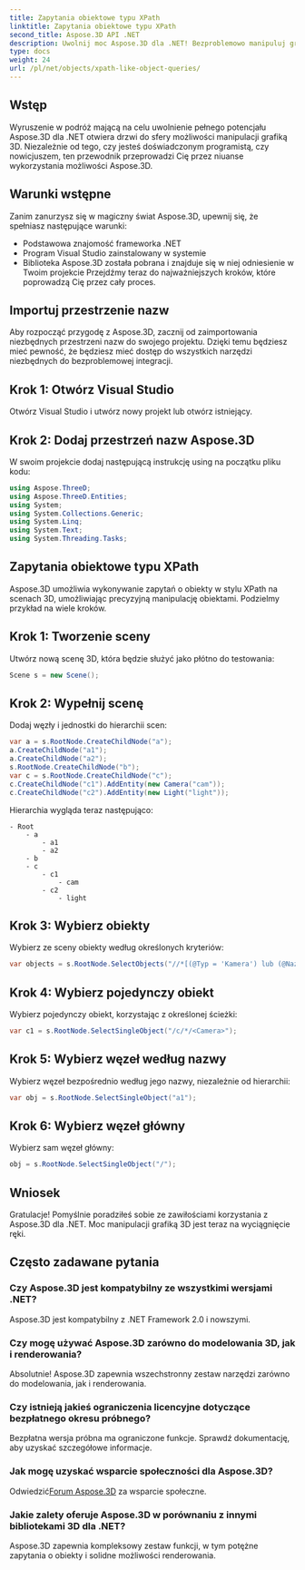 ```yaml
---
title: Zapytania obiektowe typu XPath
linktitle: Zapytania obiektowe typu XPath
second_title: Aspose.3D API .NET
description: Uwolnij moc Aspose.3D dla .NET! Bezproblemowo manipuluj grafiką 3D za pomocą zapytań przypominających XPath. Pobierz teraz, aby uzyskać doświadczenie zmieniające zasady gry.
type: docs
weight: 24
url: /pl/net/objects/xpath-like-object-queries/
---
```

## Wstęp
Wyruszenie w podróż mającą na celu uwolnienie pełnego potencjału Aspose.3D dla .NET otwiera drzwi do sfery możliwości manipulacji grafiką 3D. Niezależnie od tego, czy jesteś doświadczonym programistą, czy nowicjuszem, ten przewodnik przeprowadzi Cię przez niuanse wykorzystania możliwości Aspose.3D.
## Warunki wstępne
Zanim zanurzysz się w magiczny świat Aspose.3D, upewnij się, że spełniasz następujące warunki:
- Podstawowa znajomość frameworka .NET
- Program Visual Studio zainstalowany w systemie
- Biblioteka Aspose.3D została pobrana i znajduje się w niej odniesienie w Twoim projekcie
Przejdźmy teraz do najważniejszych kroków, które poprowadzą Cię przez cały proces.
## Importuj przestrzenie nazw
Aby rozpocząć przygodę z Aspose.3D, zacznij od zaimportowania niezbędnych przestrzeni nazw do swojego projektu. Dzięki temu będziesz mieć pewność, że będziesz mieć dostęp do wszystkich narzędzi niezbędnych do bezproblemowej integracji.
## Krok 1: Otwórz Visual Studio
Otwórz Visual Studio i utwórz nowy projekt lub otwórz istniejący.
## Krok 2: Dodaj przestrzeń nazw Aspose.3D
W swoim projekcie dodaj następującą instrukcję using na początku pliku kodu:
```csharp
using Aspose.ThreeD;
using Aspose.ThreeD.Entities;
using System;
using System.Collections.Generic;
using System.Linq;
using System.Text;
using System.Threading.Tasks;
```
## Zapytania obiektowe typu XPath
Aspose.3D umożliwia wykonywanie zapytań o obiekty w stylu XPath na scenach 3D, umożliwiając precyzyjną manipulację obiektami. Podzielmy przykład na wiele kroków.
## Krok 1: Tworzenie sceny
Utwórz nową scenę 3D, która będzie służyć jako płótno do testowania:
```csharp
Scene s = new Scene();
```
## Krok 2: Wypełnij scenę
Dodaj węzły i jednostki do hierarchii scen:
```csharp
var a = s.RootNode.CreateChildNode("a");
a.CreateChildNode("a1");
a.CreateChildNode("a2");
s.RootNode.CreateChildNode("b");
var c = s.RootNode.CreateChildNode("c");
c.CreateChildNode("c1").AddEntity(new Camera("cam"));
c.CreateChildNode("c2").AddEntity(new Light("light"));
```
Hierarchia wygląda teraz następująco:
```
- Root
    - a
        - a1
        - a2
    - b
    - c
        - c1
            - cam
        - c2
            - light
```
## Krok 3: Wybierz obiekty
Wybierz ze sceny obiekty według określonych kryteriów:
```csharp
var objects = s.RootNode.SelectObjects("//*[(@Typ = 'Kamera') lub (@Nazwa = 'światło')]");
```
## Krok 4: Wybierz pojedynczy obiekt
Wybierz pojedynczy obiekt, korzystając z określonej ścieżki:
```csharp
var c1 = s.RootNode.SelectSingleObject("/c/*/<Camera>");
```
## Krok 5: Wybierz węzeł według nazwy
Wybierz węzeł bezpośrednio według jego nazwy, niezależnie od hierarchii:
```csharp
var obj = s.RootNode.SelectSingleObject("a1");
```
## Krok 6: Wybierz węzeł główny
Wybierz sam węzeł główny:
```csharp
obj = s.RootNode.SelectSingleObject("/");
```
## Wniosek
Gratulacje! Pomyślnie poradziłeś sobie ze zawiłościami korzystania z Aspose.3D dla .NET. Moc manipulacji grafiką 3D jest teraz na wyciągnięcie ręki.
## Często zadawane pytania
### Czy Aspose.3D jest kompatybilny ze wszystkimi wersjami .NET?
Aspose.3D jest kompatybilny z .NET Framework 2.0 i nowszymi.
### Czy mogę używać Aspose.3D zarówno do modelowania 3D, jak i renderowania?
Absolutnie! Aspose.3D zapewnia wszechstronny zestaw narzędzi zarówno do modelowania, jak i renderowania.
### Czy istnieją jakieś ograniczenia licencyjne dotyczące bezpłatnego okresu próbnego?
Bezpłatna wersja próbna ma ograniczone funkcje. Sprawdź dokumentację, aby uzyskać szczegółowe informacje.
### Jak mogę uzyskać wsparcie społeczności dla Aspose.3D?
 Odwiedzić[Forum Aspose.3D](https://forum.aspose.com/c/3d/18) za wsparcie społeczne.
### Jakie zalety oferuje Aspose.3D w porównaniu z innymi bibliotekami 3D dla .NET?
Aspose.3D zapewnia kompleksowy zestaw funkcji, w tym potężne zapytania o obiekty i solidne możliwości renderowania.